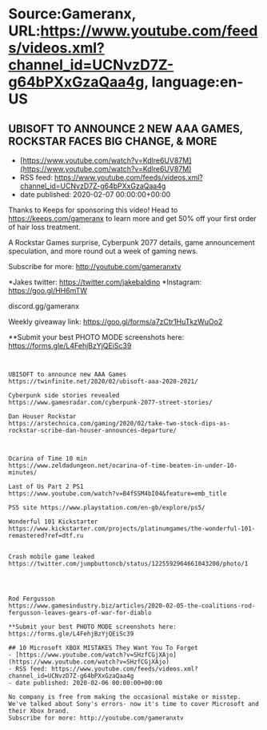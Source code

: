 # Source:Gameranx, URL:https://www.youtube.com/feeds/videos.xml?channel_id=UCNvzD7Z-g64bPXxGzaQaa4g, language:en-US

## UBISOFT TO ANNOUNCE 2 NEW AAA GAMES, ROCKSTAR FACES BIG CHANGE, & MORE
 - [https://www.youtube.com/watch?v=Kdlre6UV87M](https://www.youtube.com/watch?v=Kdlre6UV87M)
 - RSS feed: https://www.youtube.com/feeds/videos.xml?channel_id=UCNvzD7Z-g64bPXxGzaQaa4g
 - date published: 2020-02-07 00:00:00+00:00

Thanks to Keeps for sponsoring this video! Head to https://keeps.com/gameranx to learn more and get 50% off your first order of hair loss treatment. 

A Rockstar Games surprise, Cyberpunk 2077 details, game announcement speculation, and more round out a week of gaming news.

Subscribe for more: http://youtube.com/gameranxtv 

*Jakes twitter: https://twitter.com/jakebaldino 
*Instagram: https://goo.gl/HH6mTW 

 discord.gg/gameranx 

 Weekly giveaway link: https://goo.gl/forms/a7zCtr1HuTkzWuOo2 


**Submit your best PHOTO MODE screenshots here:
https://forms.gle/L4FehjBzYjQEiSc39



 ~~~~STORIES~~~~


UBISOFT to announce new AAA Games
https://twinfinite.net/2020/02/ubisoft-aaa-2020-2021/

Cyberpunk side stories revealed
https://www.gamesradar.com/cyberpunk-2077-street-stories/

Dan Houser Rockstar
https://arstechnica.com/gaming/2020/02/take-two-stock-dips-as-rockstar-scribe-dan-houser-announces-departure/



Ocarina of Time 10 min
https://www.zeldadungeon.net/ocarina-of-time-beaten-in-under-10-minutes/

Last of Us Part 2 PS1
https://www.youtube.com/watch?v=B4fSSM4bI04&feature=emb_title

PS5 site https://www.playstation.com/en-gb/explore/ps5/

Wonderful 101 Kickstarter 
https://www.kickstarter.com/projects/platinumgames/the-wonderful-101-remastered?ref=dtf.ru


Crash mobile game leaked
https://twitter.com/jumpbuttoncb/status/1225592964661043200/photo/1




Rod Fergusson
https://www.gamesindustry.biz/articles/2020-02-05-the-coalitions-rod-fergusson-leaves-gears-of-war-for-diablo

**Submit your best PHOTO MODE screenshots here:
https://forms.gle/L4FehjBzYjQEiSc39

## 10 Microsoft XBOX MISTAKES They Want You To Forget
 - [https://www.youtube.com/watch?v=SHzfCGjXAjo](https://www.youtube.com/watch?v=SHzfCGjXAjo)
 - RSS feed: https://www.youtube.com/feeds/videos.xml?channel_id=UCNvzD7Z-g64bPXxGzaQaa4g
 - date published: 2020-02-06 00:00:00+00:00

No company is free from making the occasional mistake or misstep. We've talked about Sony's errors- now it's time to cover Microsoft and their Xbox brand.
Subscribe for more: http://youtube.com/gameranxtv

